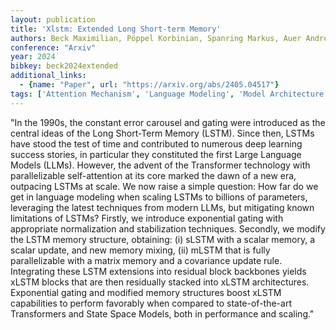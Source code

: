 ```yaml
---
layout: publication
title: 'Xlstm: Extended Long Short-term Memory'
authors: Beck Maximilian, Pöppel Korbinian, Spanring Markus, Auer Andreas, Prudnikova Oleksandra, Kopp Michael, Klambauer Günter, Brandstetter Johannes, Hochreiter Sepp
conference: "Arxiv"
year: 2024
bibkey: beck2024extended
additional_links:
  - {name: "Paper", url: "https://arxiv.org/abs/2405.04517"}
tags: ['Attention Mechanism', 'Language Modeling', 'Model Architecture', 'Pretraining Methods', 'RAG', 'Transformer']
---
```

"In the 1990s, the constant error carousel and gating were introduced as the central ideas of the Long Short-Term Memory (LSTM). Since then, LSTMs have stood the test of time and contributed to numerous deep learning success stories, in particular they constituted the first Large Language Models (LLMs). However, the advent of the Transformer technology with parallelizable self-attention at its core marked the dawn of a new era, outpacing LSTMs at scale. We now raise a simple question: How far do we get in language modeling when scaling LSTMs to billions of parameters, leveraging the latest techniques from modern LLMs, but mitigating known limitations of LSTMs? Firstly, we introduce exponential gating with appropriate normalization and stabilization techniques. Secondly, we modify the LSTM memory structure, obtaining: (i) sLSTM with a scalar memory, a scalar update, and new memory mixing, (ii) mLSTM that is fully parallelizable with a matrix memory and a covariance update rule. Integrating these LSTM extensions into residual block backbones yields xLSTM blocks that are then residually stacked into xLSTM architectures. Exponential gating and modified memory structures boost xLSTM capabilities to perform favorably when compared to state-of-the-art Transformers and State Space Models, both in performance and scaling."
